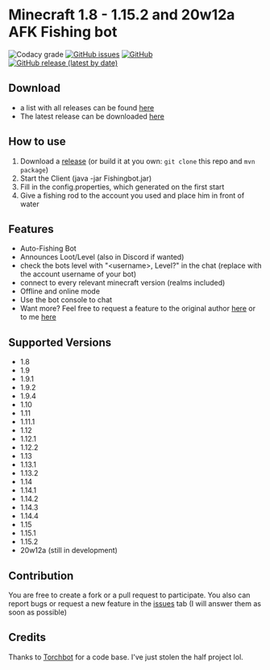Minecraft 1.8 - 1.15.2 and 20w12a AFK Fishing bot
=============
![Codacy grade](https://img.shields.io/codacy/grade/05f0f6a5d76444a1b710f911b661bf1d)
[![GitHub issues](https://img.shields.io/github/issues/RootRobo/FishingBot)](https://github.com/RootRobo/FishingBot/issues)
[![GitHub](https://img.shields.io/github/license/RootRobo/FishingBot)](https://github.com/RootRobo/FishingBot/blob/master/LICENSE)
[![GitHub release (latest by date)](https://img.shields.io/github/release/RootRobo/FishingBot)](https://github.com/RootRobo/FishingBot/releases/latest)

## Download
- a list with all releases can be found [here](https://github.com/RootRobo/FishingBot/releases)
- The latest release can be downloaded [here](https://github.com/RootRobo/FishingBot/releases/latest)

## How to use
1. Download a [release](https://github.com/RootRobo/FishingBot/releases) (or build it at you own: `git clone` this repo and `mvn package`)
2. Start the Client (java -jar Fishingbot.jar)
3. Fill in the config.properties, which generated on the first start
4. Give a fishing rod to the account you used and place him in front of water

## Features
- Auto-Fishing Bot
- Announces Loot/Level (also in Discord if wanted)
- check the bots level with "\<username\>, Level?" in the chat (replace <username> with the account username of your bot)
- connect to every relevant minecraft version (realms included)
- Offline and online mode
- Use the bot console to chat
- Want more? Feel free to request a feature to the original author [here](https://github.com/MrKinau/FishingBot/issues) or to me [here](https://github.com/RootRobo/FishingBot/issues) 

## Supported Versions
- 1.8
- 1.9
- 1.9.1
- 1.9.2
- 1.9.4
- 1.10
- 1.11
- 1.11.1
- 1.12
- 1.12.1
- 1.12.2
- 1.13
- 1.13.1
- 1.13.2
- 1.14
- 1.14.1
- 1.14.2
- 1.14.3
- 1.14.4
- 1.15
- 1.15.1
- 1.15.2
- 20w12a (still in development)

## Contribution
You are free to create a fork or a pull request to participate. You also can report bugs or request a new feature in the [issues](https://github.com/RootRobo/FishingBot/issues) tab (I will answer them as soon as possible)

## Credits
Thanks to [Torchbot](https://github.com/woder/TorchBot) for a code base. I've just stolen the half project lol.
